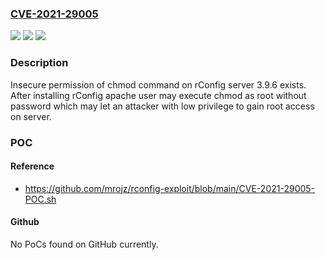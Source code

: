 ### [CVE-2021-29005](https://cve.mitre.org/cgi-bin/cvename.cgi?name=CVE-2021-29005)
![](https://img.shields.io/static/v1?label=Product&message=n%2Fa&color=blue)
![](https://img.shields.io/static/v1?label=Version&message=n%2Fa&color=blue)
![](https://img.shields.io/static/v1?label=Vulnerability&message=n%2Fa&color=brighgreen)

### Description

Insecure permission of chmod command on rConfig server 3.9.6 exists. After installing rConfig apache user may execute chmod as root without password which may let an attacker with low privilege to gain root access on server.

### POC

#### Reference
- https://github.com/mrojz/rconfig-exploit/blob/main/CVE-2021-29005-POC.sh

#### Github
No PoCs found on GitHub currently.


